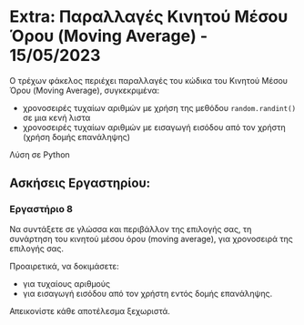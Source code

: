 # Extra: Παραλλαγές Κινητού Μέσου Όρου (Moving Average) - 15/05/2023

Ο τρέχων φάκελος περιέχει παραλλαγές του κώδικα του Κινητού Μέσου Όρου (Moving Average), συγκεκριμένα:

- χρονοσειρές τυχαίων αριθμών με χρήση της μεθόδου `random.randint()` σε μια κενή λιστα
- χρονοσειρές τυχαίων αριθμών με εισαγωγή εισόδου από τον χρήστη (χρήση δομής επανάληψης)

Λύση σε Python

## Ασκήσεις Εργαστηρίου:

### Εργαστήριο 8

Να συντάξετε σε γλώσσα και περιβάλλον της επιλογής σας, τη συνάρτηση του κινητού μέσου όρου (moving average), για χρονοσειρά της επιλογής σας.

Προαιρετικά, να δοκιμάσετε:

  - για τυχαίους αριθμούς
  - για εισαγωγή εισόδου από τον χρήστη εντός δομής επανάληψης.

Απεικονίστε κάθε αποτέλεσμα ξεχωριστά.
